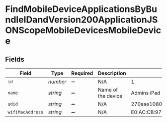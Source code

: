# FindMobileDeviceApplicationsByBundleIDandVersion200ApplicationJSONScopeMobileDevicesMobileDevice


## Fields

| Field                                    | Type                                     | Required                                 | Description                              | Example                                  |
| ---------------------------------------- | ---------------------------------------- | ---------------------------------------- | ---------------------------------------- | ---------------------------------------- |
| `id`                                     | *number*                                 | :heavy_minus_sign:                       | N/A                                      | 1                                        |
| `name`                                   | *string*                                 | :heavy_minus_sign:                       | Name of the device                       | Admins iPad                              |
| `udid`                                   | *string*                                 | :heavy_minus_sign:                       | N/A                                      | 270aae10800b6e61a2ee2bbc285eb967050b5984 |
| `wifiMacAddress`                         | *string*                                 | :heavy_minus_sign:                       | N/A                                      | E0:AC:CB:97:36:G4                        |